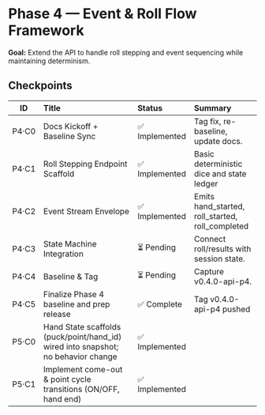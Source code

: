 # Phase 4 — Event & Roll Flow Framework

**Goal:** Extend the API to handle roll stepping and event sequencing while maintaining determinism.

## Checkpoints
| ID | Title | Status | Summary |
|:--:|:------|:-------|:---------|
| P4·C0 | Docs Kickoff + Baseline Sync | ✅ Implemented | Tag fix, re-baseline, update docs. |
| P4·C1 | Roll Stepping Endpoint Scaffold | ✅ Implemented | Basic deterministic dice and state ledger |
| P4·C2 | Event Stream Envelope | ✅ Implemented | Emits hand_started, roll_started, roll_completed |
| P4·C3 | State Machine Integration | ⏳ Pending | Connect roll/results with session state. |
| P4·C4 | Baseline & Tag | ⏳ Pending | Capture v0.4.0-api-p4. |
| P4·C5 | Finalize Phase 4 baseline and prep release | ✅ Complete | Tag v0.4.0-api-p4 pushed |
| P5·C0 | Hand State scaffolds (puck/point/hand_id) wired into snapshot; no behavior change | ✅ Implemented |
| P5·C1 | Implement come-out & point cycle transitions (ON/OFF, hand end) | ✅ Implemented |
